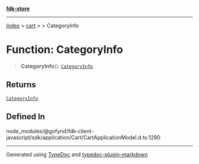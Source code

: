 [**fdk-store**](../../../README.md)
***

[Index](../../../API.md) > [cart](../../README.md) > [<internal>](../README.md) > CategoryInfo

# Function: CategoryInfo

> **CategoryInfo**(): [`CategoryInfo`](../type-aliases/type-alias.CategoryInfo.md)

## Returns

[`CategoryInfo`](../type-aliases/type-alias.CategoryInfo.md)

## Defined In

node\_modules/@gofynd/fdk-client-javascript/sdk/application/Cart/CartApplicationModel.d.ts:1290

***
Generated using [TypeDoc](https://typedoc.org/) and [typedoc-plugin-markdown](https://www.npmjs.com/package/typedoc-plugin-markdown)
